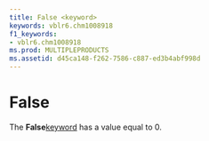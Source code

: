 ```yaml
---
title: False <keyword>
keywords: vblr6.chm1008918
f1_keywords:
- vblr6.chm1008918
ms.prod: MULTIPLEPRODUCTS
ms.assetid: d45ca148-f262-7586-c887-ed3b4abf998d
---
```



# False <keyword>

The  **False**[keyword](vbe-glossary.md) has a value equal to 0.



